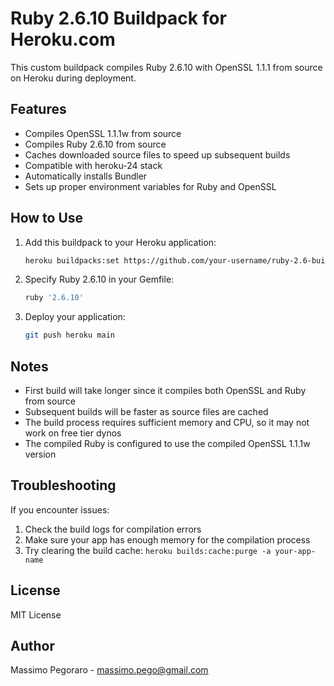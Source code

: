 # Ruby 2.6.10 Buildpack for Heroku.com

This custom buildpack compiles Ruby 2.6.10 with OpenSSL 1.1.1 from source on Heroku during deployment.

## Features

- Compiles OpenSSL 1.1.1w from source
- Compiles Ruby 2.6.10 from source
- Caches downloaded source files to speed up subsequent builds
- Compatible with heroku-24 stack
- Automatically installs Bundler
- Sets up proper environment variables for Ruby and OpenSSL

## How to Use

1. Add this buildpack to your Heroku application:
   ```bash
   heroku buildpacks:set https://github.com/your-username/ruby-2.6-buildpack.git -a your-app-name
   ```

2. Specify Ruby 2.6.10 in your Gemfile:
   ```ruby
   ruby '2.6.10'
   ```

3. Deploy your application:
   ```bash
   git push heroku main
   ```

## Notes

- First build will take longer since it compiles both OpenSSL and Ruby from source
- Subsequent builds will be faster as source files are cached
- The build process requires sufficient memory and CPU, so it may not work on free tier dynos
- The compiled Ruby is configured to use the compiled OpenSSL 1.1.1w version

## Troubleshooting

If you encounter issues:

1. Check the build logs for compilation errors
2. Make sure your app has enough memory for the compilation process
3. Try clearing the build cache: `heroku builds:cache:purge -a your-app-name`

## License

MIT License

## Author

Massimo Pegoraro - massimo.pego@gmail.com
